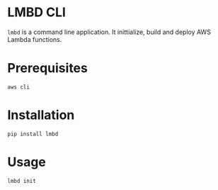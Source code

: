 # LMBD CLI
`lmbd` is a command line application. It inittialize, build and deploy AWS Lambda functions.

# Prerequisites
`aws cli`

# Installation
`pip install lmbd`


# Usage
`lmbd init`